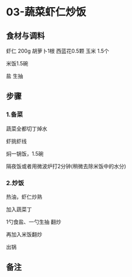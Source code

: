 # 03-蔬菜虾仁炒饭

## 食材与调料

虾仁 200g   胡萝卜1根  西蓝花0.5颗 玉米 1.5个

米饭1.5碗

盐 生抽



## 步骤

### 1.备菜

蔬菜全都切丁焯水

虾挑虾线

焖一锅饭，1.5碗

隔夜饭或者用微波炉打2分钟(稍微去除米饭中的水分)



### 2.炒饭

热油，虾仁炒熟

加入蔬菜丁

1勺食盐、一勺生抽   翻炒

再加入米饭翻炒

出锅





## 备注

